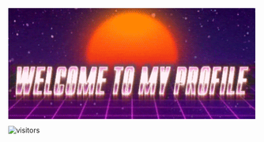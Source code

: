 <img width="500" align="center" src="./images/welcome.gif" />  

![visitors](https://visitor-badge.glitch.me/badge?page_id=jotaftm&left_color=orange&right_color=purple)
